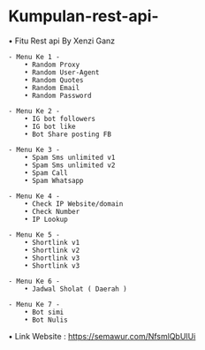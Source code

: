 # Kumpulan-rest-api-

• Fitu Rest api By Xenzi Ganz
```
- Menu Ke 1 -
    • Random Proxy
    • Random User-Agent
    • Random Quotes
    • Random Email
    • Random Password

- Menu Ke 2 -
    • IG bot followers
    • IG bot like
    • Bot Share posting FB

- Menu Ke 3 -
    • Spam Sms unlimited v1
    • Spam Sms unlimited v2
    • Spam Call 
    • Spam Whatsapp

- Menu Ke 4 -
    • Check IP Website/domain
    • Check Number
    • IP Lookup

- Menu Ke 5 -
    • Shortlink v1
    • Shortlink v2
    • Shortlink v3
    • Shortlink v3

- Menu Ke 6 -
    • Jadwal Sholat ( Daerah )

- Menu Ke 7 -
    • Bot simi
    • Bot Nulis
```

• Link Website : https://semawur.com/NfsmlQbUIUi
